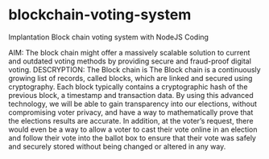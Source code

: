 # blockchain-voting-system
Implantation Block chain voting system with NodeJS Coding

AIM:
The block chain might offer a massively scalable solution to current and outdated voting methods by providing secure and fraud-proof digital voting.
DESCRYPTION:
The Block chain is The Block chain is a continuously growing list of records, called blocks, which are linked and secured using cryptography. Each block typically contains a cryptographic hash of the previous block, a timestamp and transaction data. By using this advanced technology, we will be able to gain transparency into our elections, without compromising voter privacy, and have a way to mathematically prove that the elections results are accurate. In addition, at the voter’s request, there would even be a way to allow a voter to cast their vote online in an election and follow their vote into the ballot box to ensure that their vote was safely and securely stored without being changed or altered in any way.


